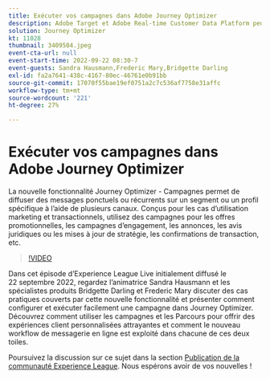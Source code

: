 ```yaml
---
title: Exécuter vos campagnes dans Adobe Journey Optimizer
description: Adobe Target et Adobe Real-time Customer Data Platform peuvent être intégrés pour offrir une expérience client plus personnalisée. Dans cet événement livestream, découvrez comment l’intégration de ces deux plateformes peut aider les entreprises à collecter des données en temps réel, puis à créer et tester des expériences ciblées. Découvrez le processus de bout en bout de cette puissante fonctionnalité dans une démonstration en direct.
solution: Journey Optimizer
kt: 11028
thumbnail: 3409504.jpeg
event-cta-url: null
event-start-time: 2022-09-22 08:30-7
event-guests: Sandra Hausmann,Frederic Mary,Bridgette Darling
exl-id: fa2a7641-438c-4167-80ec-46761e0b91bb
source-git-commit: 17070f55bae19ef0751a2c7c536af7758e31affc
workflow-type: tm+mt
source-wordcount: '221'
ht-degree: 27%

---
```


# Exécuter vos campagnes dans Adobe Journey Optimizer

La nouvelle fonctionnalité Journey Optimizer - Campagnes permet de diffuser des messages ponctuels ou récurrents sur un segment ou un profil spécifique à l’aide de plusieurs canaux. Conçus pour les cas d’utilisation marketing et transactionnels, utilisez des campagnes pour les offres promotionnelles, les campagnes d’engagement, les annonces, les avis juridiques ou les mises à jour de stratégie, les confirmations de transaction, etc.

>[!VIDEO](https://video.tv.adobe.com/v/3409504/?quality=12&learn=on)

Dans cet épisode d’Experience League Live initialement diffusé le 22 septembre 2022, regardez l’animatrice Sandra Hausmann et les spécialistes produits Bridgette Darling et Frederic Mary discuter des cas pratiques couverts par cette nouvelle fonctionnalité et présenter comment configurer et exécuter facilement une campagne dans Journey Optimizer. Découvrez comment utiliser les campagnes et les Parcours pour offrir des expériences client personnalisées attrayantes et comment le nouveau workflow de messagerie en ligne est exploité dans chacune de ces deux toiles.

Poursuivez la discussion sur ce sujet dans la section [Publication de la communauté Experience League](https://experienceleaguecommunities.adobe.com/t5/journey-optimizer-discussions/experience-league-live-post-session-discussion-execute-your/m-p/547896#M52). Nous espérons avoir de vos nouvelles !
